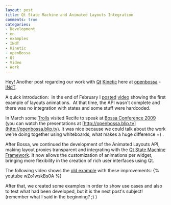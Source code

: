 ```yaml
---
layout: post
title: Qt State Machine and Animated Layouts Integration
comments: true
categories:
- Development
- en
- examples
- INdT
- Kinetic
- openBossa
- Qt
- Video
- Work
---
```

Hey! Another post regarding our work with [Qt]("http://en.wikipedia.org/wiki/Qt_(toolkit)") [Kinetic](http://labs.trolltech.com/page/Projects/Graphics/Kinetic) here at [openbossa](http://www.openbossa.org/) - [INdT](http://www.indt.org.br/).

A quick introduction:  in the end of February I [posted](http://www.anselmolsm.org/blog/layout-animations-with-qt-kinetic/) [video](http://www.youtube.com/watch?v=M3HbmrNvQl4) showing the first example of layouts animations.  At that time, the API wasn't complete and there was no integration with states and some stuff were hardcoded.

In March some [Trolls](http://www.qtsoftware.com/) visited Recife to speak at [Bossa Conference 2009](http://www.bossaconference.org/) (you can watch the presentations at [http://openbossa.blip.tv](http://openbossa.blip.tv). It was nice because we could talk about the work we're doing together using whiteboards, what makes a huge difference =) .

After Bossa, we continued the development of the Animated Layouts API, making layout proxies transparent and integrating with the [Qt State Machine Framework](http://doc.trolltech.com/solutions/4/qtstatemachine/statemachine-api.html). It now allows the customization of animations per widget, bringing more flexibility in the creation of rich user interfaces using Qt.

The following video shows the [old example](http://www.youtube.com/watch?v=M3HbmrNvQl4) with these improvements:
{% youtube wZo1wskBs0A %}

After that, we created some examples in order to show use cases and also to test what had been developed, but it is the next post's subject! (remember what I said in the beginning? ;) )
